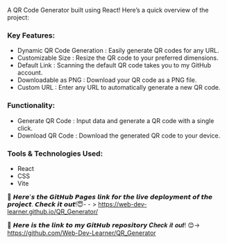 
A QR Code Generator built using React!  Here’s a quick overview of the project:

### Key Features:
<ul>
  <li>Dynamic QR Code Generation : Easily generate QR codes for any URL.</li>
  <li>Customizable Size : Resize the QR code to your preferred dimensions.</li>
  <li>Default Link : Scanning the default QR code takes you to my GitHub account.</li>
  <li>Downloadable as PNG : Download your QR code as a PNG file.</li>
  <li>Custom URL : Enter any URL to automatically generate a new QR code.</li>
</ul>

###  Functionality:
<ul>
  <li>
    Generate QR Code : Input data and generate a QR code with a single click.</li>
  <li>Download QR Code : Download the generated QR code to your device.</li>
</ul>

### Tools & Technologies Used:
<ul>
  <li>React</li>
  <li>CSS</li>
  <li>Vite</li>
</ul>

🔗 𝙃𝙚𝙧𝙚'𝙨 𝙩𝙝𝙚 𝙂𝙞𝙩𝙃𝙪𝙗 𝙋𝙖𝙜𝙚𝙨 𝙡𝙞𝙣𝙠 𝙛𝙤𝙧 𝙩𝙝𝙚 𝙡𝙞𝙫𝙚 𝙙𝙚𝙥𝙡𝙤𝙮𝙢𝙚𝙣𝙩 𝙤𝙛 𝙩𝙝𝙚 𝙥𝙧𝙤𝙟𝙚𝙘𝙩. 𝘾𝙝𝙚𝙘𝙠 𝙞𝙩 𝙤𝙪𝙩!😇- - >
https://web-dev-learner.github.io/QR_Generator/

🔗 𝙃𝙚𝙧𝙚 𝙞𝙨 𝙩𝙝𝙚 𝙡𝙞𝙣𝙠 𝙩𝙤 𝙢𝙮 𝙂𝙞𝙩𝙃𝙪𝙗 𝙧𝙚𝙥𝙤𝙨𝙞𝙩𝙤𝙧𝙮 𝑪𝒉𝒆𝒄𝒌 𝒊𝒕 𝒐𝒖𝒕!
 😊-> https://github.com/Web-Dev-Learner/QR_Generator

